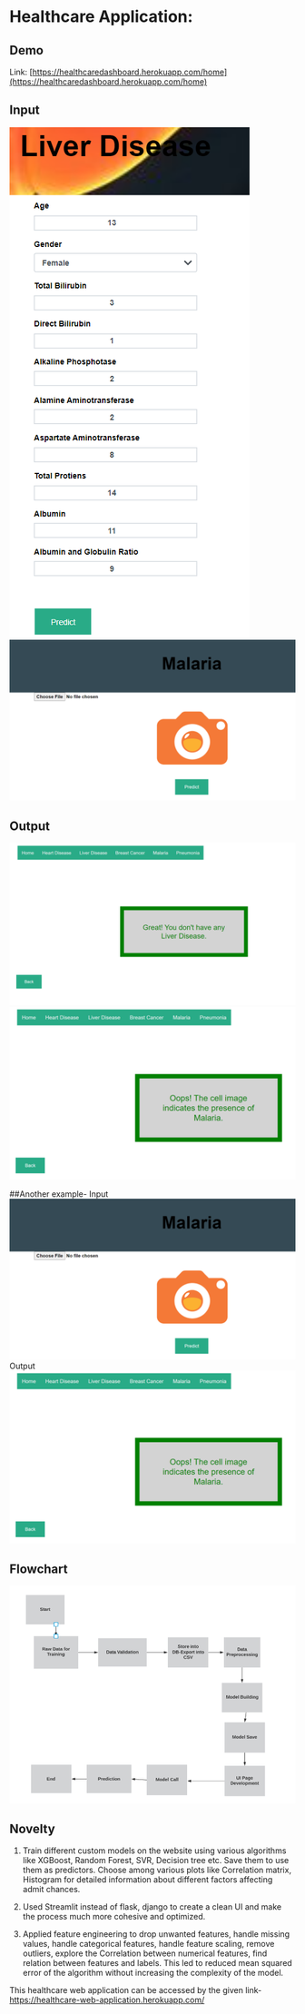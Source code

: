# Healthcare Application: 

## Demo
Link: [https://healthcaredashboard.herokuapp.com/home](https://healthcaredashboard.herokuapp.com/home)

## Input
[![](https://github.com/anmoldeep7/healthcare/blob/main/input1.png)](https://healthcaredashboard.herokuapp.com/home)
[![](https://github.com/anmoldeep7/healthcare/blob/main/input2.png)](https://healthcaredashboard.herokuapp.com/home)

## Output
[![](https://github.com/anmoldeep7/healthcare/blob/main/output1.png)](https://healthcaredashboard.herokuapp.com/home)
[![](https://github.com/anmoldeep7/healthcare/blob/main/output2.png)](https://healthcaredashboard.herokuapp.com/home)

##Another example- 
Input
[![](https://github.com/anmoldeep7/healthcare/blob/main/input2.png)](https://healthcaredashboard.herokuapp.com/home)
<br>
Output
[![](https://github.com/anmoldeep7/healthcare/blob/main/output2.png)](https://healthcaredashboard.herokuapp.com/home)


## Flowchart 
<p align="center">
  <img src="https://github.com/anmoldeep7/foreign-university-admission/blob/main/flowchart.png"/>
</p>

## Novelty
1) Train different custom models on the website using various algorithms like XGBoost, Random Forest, SVR, Decision tree etc. Save them to use them as predictors. Choose among various plots like Correlation matrix, Histogram for detailed information about different factors affecting admit chances.

2) Used Streamlit instead of flask, django to create a clean UI and make the process much more cohesive and optimized. 

2) Applied feature engineering to drop unwanted features, handle missing values, handle categorical features, handle feature scaling, remove outliers, explore the Correlation between numerical features, find relation between features and labels. This led to reduced mean squared error of the algorithm without increasing the complexity of the model.



  
<!-- Access to quality healthcare and doctors has always been a concern in developing countries and remote areas. To deal with such issues, this healthcare web application is developed. Healthcare data was fed to machine learning training models and engines for predictive modelling. The accuracy of these models is directly proportional to the training they get. These models will be able to predict the potential health risks to a patient a lot earlier so that they could take the preventive measures and live a long healthy life.<br /> -->
This healthcare web application can be accessed by the given link- https://healthcare-web-application.herokuapp.com/

<!-- ## Heart Disease
A disease is an unnatural medical condition that negatively affects the functional state of an organism and is generally associated with certain signs of illness. As reported by World Health Organization (WHO), Heart Disease and Stroke are the world’s biggest killers and have remained the leading causes of death globally in the last 15 years. In the direction of predicting heart disease, Machine Learning can present remarkable features that simplify the identification of unseen patterns, eventually providing clinical insights that assist physicians in planning and providing care.<br />
The Heart Disease dataset has been taken from Kaggle. This database contains 76 attributes, but all published experiments refer to using a subset of 14 of them. It has a total number of 303 rows and 14 columns among which 165 have a heart disease.<br />
*Data Source:* [Heart Disease Dataset](https://www.kaggle.com/johnsmith88/heart-disease-dataset)

## Liver Disease
Liver disease is any disturbance of liver function that causes illness. The liver is responsible for many critical functions within the body and should it become diseased or injured, the loss of those functions can cause significant damage to the body. Patients with Liver disease have been continuously increasing because of excessive consumption of alcohol, inhale of harmful gases, intake of contaminated food, pickles and drugs.<br />
This data set contains 416 liver patient records and 167 non liver patient records collected from North East of Andhra Pradesh, India. The "Dataset" column is a class label used to divide groups into liver patient (liver disease) or not (no disease). This data set contains 441 male patient records and 142 female patient records.<br />
*Data Source:* [Liver Disease Dataset](https://www.kaggle.com/uciml/indian-liver-patient-records)

## Breast Cancer
Breast cancer can occur in women and rarely in men. Symptoms of breast cancer include a lump in the breast, bloody discharge from the nipple and changes in the shape or texture of the nipple or breast. Its treatment depends on the stage of cancer. It may consist of chemotherapy, radiation, hormone therapy and surgery.<br />
The dataset has been taken from UCI machine learning repository. The main objective of the analysis is to perform classification of tumors i.e., benign(B) or malignant(M). A benign tumor is a tumor that does not invade its surrounding tissue or spread around the body. A malignant tumor is a tumor that may invade its surrounding tissue or spread around the body. This dataset consists of 569 rows and 33 columns.<br />
*Data Source:* [Breast Cancer Dataset](https://archive.ics.uci.edu/ml/datasets/Breast+Cancer+Wisconsin+%28Diagnostic%29)

## Malaria Disease
Malaria is a life-threatening disease caused by parasites that are transmitted to people through the bites of infected female Anopheles mosquitoes. It is preventable and curable. The severity of malaria varies based on the species of plasmodium. Symptoms are chills, fever and sweating, usually occurring a few weeks after being bitten.<br />
The dataset contains a total of 27,558 cell images with equal instances of parasitized and uninfected cells.<br />
*Data Source:* [Malaria Dataset](https://lhncbc.nlm.nih.gov/publication/pub9932)

## Pneumonia Disease
Pneumonia is an inflammatory condition of the lung affecting primarily the small air sacs known as alveoli. Symptoms typically include some combination of productive or dry cough, chest pain, fever and difficulty breathing. The severity of the condition is variable.<br />
Chest X-ray images (anterior-posterior) were selected from retrospective cohorts of pediatric patients of one to five years old from Guangzhou Women and Children’s Medical Center, Guangzhou. All chest X-ray imaging was performed as part of patients’ routine clinical care.For the analysis of chest x-ray images, all chest radiographs were initially screened for quality control by removing all low quality or unreadable scans. The diagnoses for the images were then graded by two expert physicians before being cleared for training the AI system. In order to account for any grading errors, the evaluation set was also checked by a third expert. There are 5,863 X-Ray images (JPEG) and 2 categories (Pneumonia/Normal).<br />
*Data Source:* [Pneumonia Dataset](https://data.mendeley.com/datasets/rscbjbr9sj/2)
 -->
